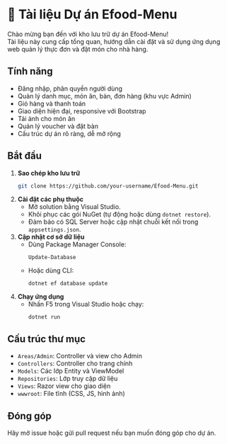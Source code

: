 
# 📖 Tài liệu Dự án Efood-Menu

Chào mừng bạn đến với kho lưu trữ dự án Efood-Menu!  
Tài liệu này cung cấp tổng quan, hướng dẫn cài đặt và sử dụng ứng dụng web quản lý thực đơn và đặt món cho nhà hàng.

## Tính năng
- Đăng nhập, phân quyền người dùng
- Quản lý danh mục, món ăn, bàn, đơn hàng (khu vực Admin)
- Giỏ hàng và thanh toán
- Giao diện hiện đại, responsive với Bootstrap
- Tải ảnh cho món ăn
- Quản lý voucher và đặt bàn
- Cấu trúc dự án rõ ràng, dễ mở rộng

## Bắt đầu

1. **Sao chép kho lưu trữ**
   ```sh
   git clone https://github.com/your-username/Efood-Menu.git
   ```
2. **Cài đặt các phụ thuộc**
   - Mở solution bằng Visual Studio.
   - Khôi phục các gói NuGet (tự động hoặc dùng `dotnet restore`).
   - Đảm bảo có SQL Server hoặc cập nhật chuỗi kết nối trong `appsettings.json`.
3. **Cập nhật cơ sở dữ liệu**
   - Dùng Package Manager Console:
     ```
     Update-Database
     ```
   - Hoặc dùng CLI:
     ```
     dotnet ef database update
     ```
4. **Chạy ứng dụng**
   - Nhấn F5 trong Visual Studio hoặc chạy:
     ```
     dotnet run
     ```

## Cấu trúc thư mục

- `Areas/Admin`: Controller và view cho Admin
- `Controllers`: Controller cho trang chính
- `Models`: Các lớp Entity và ViewModel
- `Repositories`: Lớp truy cập dữ liệu
- `Views`: Razor view cho giao diện
- `wwwroot`: File tĩnh (CSS, JS, hình ảnh)

## Đóng góp

Hãy mở issue hoặc gửi pull request nếu bạn muốn đóng góp cho dự án.
